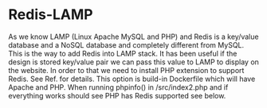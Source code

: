 # Redis-LAMP
As we know LAMP (Linux Apache MySQL and PHP) and Redis is a key/value database and a NoSQL database and completely different from MySQL. This is the way to add Redis into LAMP stack.
It has been useful if the design is stored key/value pair we can pass this value to LAMP to display on the website. In order to that we need to install PHP extension to support Redis. See Ref. for details.
This option is build-in Dockerfile which will have Apache and PHP. When running phpinfo() in /src/index2.php and if everything works should see PHP has Redis supported see below.
